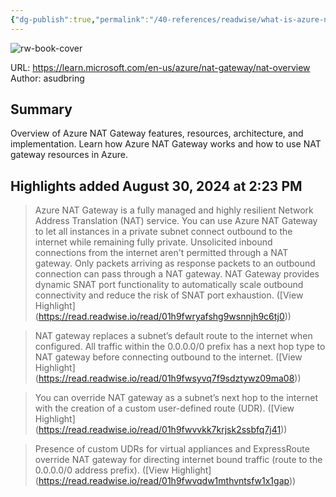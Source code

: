 ```yaml
---
{"dg-publish":true,"permalink":"/40-references/readwise/what-is-azure-nat-gateway/","tags":["rw/articles"]}
---
```


![rw-book-cover](https://learn.microsoft.com/en-us/media/open-graph-image.png)
  
URL: https://learn.microsoft.com/en-us/azure/nat-gateway/nat-overview
Author: asudbring

## Summary

Overview of Azure NAT Gateway features, resources, architecture, and implementation. Learn how Azure NAT Gateway works and how to use NAT gateway resources in Azure.

## Highlights added August 30, 2024 at 2:23 PM
>Azure NAT Gateway is a fully managed and highly resilient Network Address Translation (NAT) service. You can use Azure NAT Gateway to let all instances in a private subnet connect outbound to the internet while remaining fully private. Unsolicited inbound connections from the internet aren't permitted through a NAT gateway. Only packets arriving as response packets to an outbound connection can pass through a NAT gateway.
>NAT Gateway provides dynamic SNAT port functionality to automatically scale outbound connectivity and reduce the risk of SNAT port exhaustion. ([View Highlight] (https://read.readwise.io/read/01h9fwryafshg9wsnnjh9c6tj0))


>NAT gateway replaces a subnet’s default route to the internet when configured. All traffic within the 0.0.0.0/0 prefix has a next hop type to NAT gateway before connecting outbound to the internet. ([View Highlight] (https://read.readwise.io/read/01h9fwsyvq7f9sdztywz09ma08))


>You can override NAT gateway as a subnet’s next hop to the internet with the creation of a custom user-defined route (UDR). ([View Highlight] (https://read.readwise.io/read/01h9fwvvkk7krjsk2ssbfq7j41))


>Presence of custom UDRs for virtual appliances and ExpressRoute override NAT gateway for directing internet bound traffic (route to the 0.0.0.0/0 address prefix). ([View Highlight] (https://read.readwise.io/read/01h9fwvqdw1mthvntsfw1x1gap))


